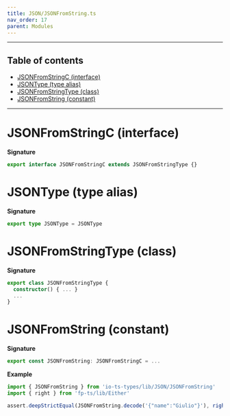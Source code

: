 ```yaml
---
title: JSON/JSONFromString.ts
nav_order: 17
parent: Modules
---
```


---

<h2 class="text-delta">Table of contents</h2>

- [JSONFromStringC (interface)](#jsonfromstringc-interface)
- [JSONType (type alias)](#jsontype-type-alias)
- [JSONFromStringType (class)](#jsonfromstringtype-class)
- [JSONFromString (constant)](#jsonfromstring-constant)

---

# JSONFromStringC (interface)

**Signature**

```ts
export interface JSONFromStringC extends JSONFromStringType {}
```

# JSONType (type alias)

**Signature**

```ts
export type JSONType = JSONType
```

# JSONFromStringType (class)

**Signature**

```ts
export class JSONFromStringType {
  constructor() { ... }
  ...
}
```

# JSONFromString (constant)

**Signature**

```ts
export const JSONFromString: JSONFromStringC = ...
```

**Example**

```ts
import { JSONFromString } from 'io-ts-types/lib/JSON/JSONFromString'
import { right } from 'fp-ts/lib/Either'

assert.deepStrictEqual(JSONFromString.decode('{"name":"Giulio"}'), right({ name: 'Giulio' }))
```
